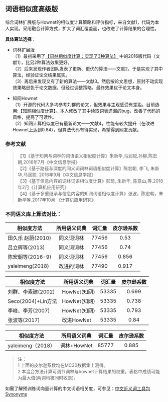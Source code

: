 ## 词语相似度高级版
综合词林扩展版与Hownet的相似度计算策略和评价指标，来自文献1，代码为本人实现。采用融合计算方式，扩大了词汇覆盖面，也改进了计算结果的合理性。</br>

**具体算法选择**：</br>
+ 词林扩展版</br>
（1）最初采用了[【词林相似度计算：实现了3种算法】](https://github.com/ashengtx/CilinSimilarity)
中的2016版代码（文献1），比另2种算法效果更好。</br>
（2）后来发现作者团队发表了更新、更优的算法——文献2。于是实现了其中算法，经验证论文结果属实。</br>
（3）再后来发现又有了新的算法——文献3。然后按论文思想，原封不动实现效果略逊色于论文数据。但经过调整策略，最终效果优于论文本身。</br>

+ 知网Hownet</br>
（1）开源的代码大多均参考刘群的论文，但效果与主观感受有差距。目前选用:[【知网相似度计算】。](https://github.com/240400968/hownet-similarity)本人修改了其中读取词表遗漏的bug，改善了代码的风格，提高了可读性。</br>
（2）知网计算相似度已有最新论文——文献4，性能有较大提升（在改进Hownet上达到0.84），但算法代码有待实现，希望得到网友贡献。

### 参考文献
> 【1】《基于知网与词林的词语语义相似度计算》朱新华,马润聪,孙柳,陈宏朝,2016年7月《中文信息学报》 </br>
> 【2】《基于路径与深度的同义词词林词语相似度计算》陈宏朝, 李飞, 朱新华,马润聪. 2016年9月《中文信息学报》</br>
> 【3】《基于信息内容的词林词语相似度计算》彭琦, 朱新华, 陈意山,等.2018年2月《计算机应用研究》</br>
> 【4】《基于多重继承与信息内容的知网词语相似度计算》张波，陈宏朝，朱新华等.2017年10月 《计算机应用研究》

### 不同语义库上算法对比：

|相似度方法|所用语义词典|词汇量|皮尔逊系数|
|------------|:--:|:-:|:-:|
|田久乐 赵蔚(2010)	|同义词词林	|77456	|0.53|
|吕立辉等(2013)	|同义词词林	|77456|	0.74|
|陈宏朝等(2016-9)	|同义词词林|77456|	0.856|
|yaleimeng(2018)|改进的词林|77490	|0.917|

|相似度方法|所用语义词典|词汇量|皮尔逊系数|
|------------|---------|:-:|:-:|
|刘群、李素建(2002)|HowNet(知网)|	53335|0.699|
|Seco(2004)+Lin方法|HowNet(知网)|	53335|0.738|
|李峰、李芳(2007)|	HowNet(知网)|	53335|	0.793|
|张波等(2017)|改进HowNet|	53335	|0.84|

|相似度方法|所用语义词典|词汇量|皮尔逊系数|
|------------|---------|:-:|:-:|
|yaleimeng（2018）|词林+HowNet|85777	|0.885|
>注：</br>
1 上面的皮尔逊系数均在MC30数据集上测得。</br>
2 本混合方法计算可调节词林与hownet计算结果的权重，表格中成绩可能为最大值(两词均被同时收录)。</br>

如需了解预训练词向量计算的中文词语相关度，可参见：[中文近义词工具包Synonyms](https://github.com/huyingxi/Synonyms)
